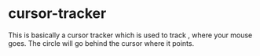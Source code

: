# cursor-tracker
This is basically a cursor tracker which is used to track , where your mouse goes. The circle will go behind the cursor where it points.
